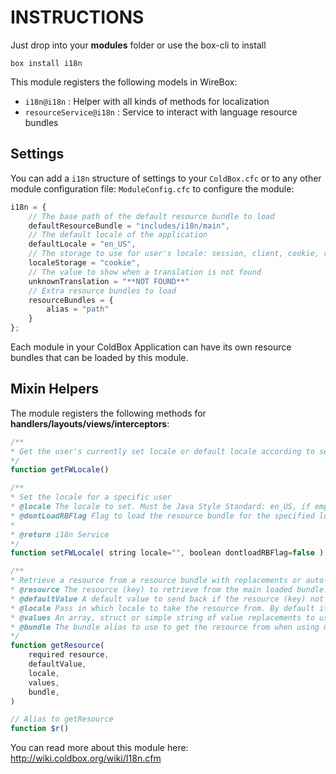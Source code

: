 INSTRUCTIONS
============

Just drop into your **modules** folder or use the box-cli to install

`box install i18n`

This module registers the following models in WireBox:

- `i18n@i18n` : Helper with all kinds of methods for localization
- `resourceService@i18n` : Service to interact with language resource bundles

## Settings
You can add a `i18n` structure of settings to your `ColdBox.cfc` or to any other module configuration file: `ModuleConfig.cfc` to configure the module:

```js
i18n = {
    // The base path of the default resource bundle to load
    defaultResourceBundle = "includes/i18n/main",
    // The default locale of the application
    defaultLocale = "en_US",
    // The storage to use for user's locale: session, client, cookie, request
    localeStorage = "cookie",
    // The value to show when a translation is not found
    unknownTranslation = "**NOT FOUND**"
    // Extra resource bundles to load
    resourceBundles = {
        alias = "path"
    }
};
```

Each module in your ColdBox Application can have its own resource bundles that can be loaded by this module.

## Mixin Helpers
The module registers the following methods for **handlers/layouts/views/interceptors**:

```js
/**
* Get the user's currently set locale or default locale according to settings
*/
function getFWLocale()

/**
* Set the locale for a specific user
* @locale The locale to set. Must be Java Style Standard: en_US, if empty it will default to the default locale
* @dontLoadRBFlag Flag to load the resource bundle for the specified locale (If not already loaded)
* 
* @return i18n Service
*/
function setFWLocale( string locale="", boolean dontloadRBFlag=false )

/**
* Retrieve a resource from a resource bundle with replacements or auto-loading
* @resource The resource (key) to retrieve from the main loaded bundle.
* @defaultValue A default value to send back if the resource (key) not found
* @locale Pass in which locale to take the resource from. By default it uses the user's current set locale
* @values An array, struct or simple string of value replacements to use on the resource string
* @bundle The bundle alias to use to get the resource from when using multiple resource bundles. By default the bundle name used is 'default'
*/
function getResource(
    required resource,
    defaultValue,
    locale,
    values,
    bundle,
)

// Alias to getResource
function $r()
```

You can read more about this module here: http://wiki.coldbox.org/wiki/I18n.cfm
